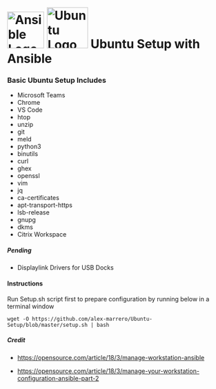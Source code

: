 # <img src='https://th.bing.com/th/id/OIP.i4b_W01Cax82RSoTSZAQWwAAAA?w=142&h=150&c=7&o=5&pid=1.7' height='85' alt='Ansible Logo'> <img src='https://th.bing.com/th/id/OIP.rYnCrjCMQNbTfr27NFVJgQHaHa?w=205&h=205&c=7&o=5&pid=1.7' height='95' alt='Ubuntu Logo'> <a/> Ubuntu Setup with Ansible

### Basic Ubuntu Setup Includes
- Microsoft Teams
- Chrome
- VS Code
- htop
- unzip
- git
- meld
- python3
- binutils
- curl
- ghex
- openssl
- vim
- jq
- ca-certificates
- apt-transport-https 
- lsb-release 
- gnupg
- dkms
- Citrix Workspace

##### Pending
- Displaylink Drivers for USB Docks

#### Instructions

Run Setup.sh script first to prepare configuration by running below in a terminal window

    
    wget -O https://github.com/alex-marrero/Ubuntu-Setup/blob/master/setup.sh | bash


##### Credit
- https://opensource.com/article/18/3/manage-workstation-ansible
    
- https://opensource.com/article/18/3/manage-your-workstation-configuration-ansible-part-2
